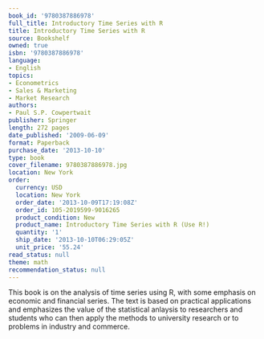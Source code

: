 ```yaml
---
book_id: '9780387886978'
full_title: Introductory Time Series with R
title: Introductory Time Series with R
source: Bookshelf
owned: true
isbn: '9780387886978'
language:
- English
topics:
- Econometrics
- Sales & Marketing
- Market Research
authors:
- Paul S.P. Cowpertwait
publisher: Springer
length: 272 pages
date_published: '2009-06-09'
format: Paperback
purchase_date: '2013-10-10'
type: book
cover_filename: 9780387886978.jpg
location: New York
order:
  currency: USD
  location: New York
  order_date: '2013-10-09T17:19:08Z'
  order_id: 105-2019599-9016265
  product_condition: New
  product_name: Introductory Time Series with R (Use R!)
  quantity: '1'
  ship_date: '2013-10-10T06:29:05Z'
  unit_price: '55.24'
read_status: null
theme: math
recommendation_status: null
---
```

This book is on the analysis of time series using R, with some emphasis on economic and financial series. The text is based on practical applications and emphasizes the value of the statistical anlaysis to researchers and students who can then apply the methods to university research or to problems in industry and commerce.


